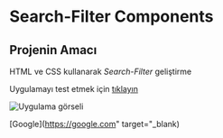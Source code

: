 # Search-Filter Components
## Projenin Amacı

HTML ve CSS kullanarak _Search-Filter_ geliştirme

Uygulamayı test etmek için [tıklayın](https://mustafadurmaz.github.io/css_search-filter_components"target="_blank)

![Uygulama görseli](https://mustafadurmaz.github.io/css_search-filter_components/screen.JPG)

[Google](https://google.com" target="_blank)
